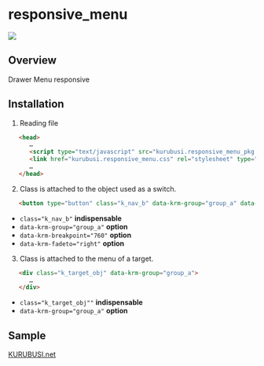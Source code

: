 # responsive_menu

![](http://kurubusi.net/wp-content/uploads/2014/10/kurubusi.responsive_menu_img1.jpg)

## Overview
Drawer Menu responsive

## Installation

1. Reading file
```html
   <head>
      …
      <script type="text/javascript" src="kurubusi.responsive_menu_pkg.js"></script>
      <link href="kurubusi.responsive_menu.css" rel="stylesheet" type="text/css">
      …
   </head>
```


2. Class is attached to the object used as a switch. 
```html
   <button type="button" class="k_nav_b" data-krm-group="group_a" data-krm-breakpoint="760" data-krm-fadeto="right">MENU</button>
```
* `class="k_nav_b"`        **indispensable**
* `data-krm-group="group_a"`        **option**
* `data-krm-breakpoint="760"`        **option**
* `data-krm-fadeto="right"`        **option**


3. Class is attached to the menu of a target. 
```html
   <div class="k_target_obj" data-krm-group="group_a">
      …
   </div>
```
* `class="k_target_obj""`        **indispensable**
* `data-krm-group="group_a"`        **option**  


## Sample

[KURUBUSI.net](http://kurubusi.net/products/free/javascript-free/kurubusi-responsive_menu/)
